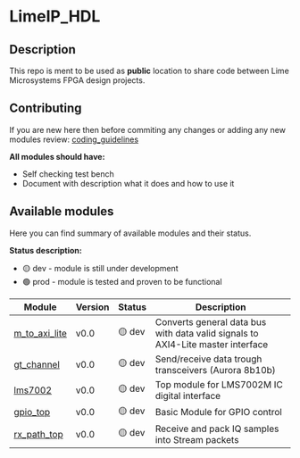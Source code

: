 # LimeIP_HDL

## Description
This repo is ment to be used as **public** location to share code between Lime Microsystems FPGA design projects. 

## Contributing
If you are new here then before commiting any changes or adding any new modules review:
 [coding_guidelines](https://github.com/myriadrf/LimeIP_HDL/blob/main/doc/coding_guidelines.md)

**All modules should have:**
- Self checking test bench
- Document with description what it does and how to use it

## Available modules
Here you can find summary of available modules and their status. <br>

**Status description:** <br>
- :yellow_circle: dev  - module is still under development <br>
- :green_circle: prod - module is tested and proven to be functional

| Module | Version | Status | Description |
| ---  | --- | --- | --- |
|[m_to_axi_lite](https://github.com/myriadrf/LimeIP_HDL/tree/main/m_to_axi_lite)| v0.0 | :yellow_circle: dev | Converts general data bus with data valid signals to AXI4-Lite master interface |
|[gt_channel](https://github.com/myriadrf/LimeIP_HDL/tree/main/gt_channel)| v0.0 | :yellow_circle: dev | Send/receive data trough transceivers (Aurora 8b10b) |
|[lms7002](https://github.com/myriadrf/LimeIP_HDL/tree/main/lms7002)| v0.0 | :yellow_circle: dev | Top module for LMS7002M IC digital interface |
|[gpio_top](https://github.com/myriadrf/LimeIP_HDL/tree/main/gpio_top)| v0.0 | :yellow_circle: dev | Basic Module for GPIO control
|[rx_path_top](./rx_path_top/)| v0.0 | :yellow_circle: dev | Receive and pack IQ samples into Stream packets

